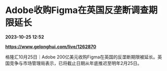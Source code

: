 # Adobe收购Figma在英国反垄断调查期限延长

**2023-10-25 12:52**

**https://www.gelonghui.com/live/1262870**

格隆汇10月25日｜Adobe 200亿美元收购Figma在英国的反垄断期限被延长。英国竞争与市场管理局表示，已将截止日期从年底推迟至明年2月25日。